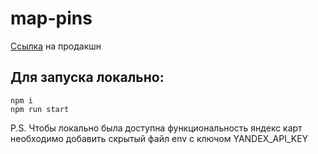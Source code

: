 # map-pins

[Ссылка](https://copy-of-a.github.io/map-pins/) на продакшн

## Для запуска локально: 
```
npm i
npm run start
```

P.S. Чтобы локально была доступна функциональность яндекс карт необходимо добавить скрытый файл env с ключом YANDEX_API_KEY